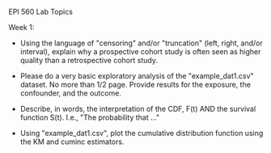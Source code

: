 EPI 560 Lab Topics

Week 1:

- Using the language of "censoring" and/or "truncation" (left, right, and/or interval), explain why a prospective cohort study is often seen as higher quality than a retrospective cohort study.

- Please do a very basic exploratory analysis of the "example_dat1.csv" dataset. No more than 1/2 page. Provide results for the exposure, the confounder, and the outcome.

- Describe, in words, the interpretation of the CDF, F(t) AND the survival function S(t). I.e., "The probability that ..."

- Using "example_dat1.csv", plot the cumulative distribution function using the KM and cuminc estimators. 
